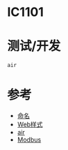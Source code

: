 # IC1101


# 测试/开发

`air`


# 参考

* [命名](ttps://www.universeguide.com/galaxy/ic1101)
* [Web样式](https://purecss.io/layouts/)
* [air](https://github.com/cosmtrek/air)
* [Modbus](https://github.com/goburrow/modbus)